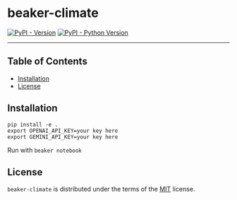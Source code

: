 # beaker-climate

[![PyPI - Version](https://img.shields.io/pypi/v/beaker-climate.svg)](https://pypi.org/project/beaker-climate)
[![PyPI - Python Version](https://img.shields.io/pypi/pyversions/beaker-climate.svg)](https://pypi.org/project/beaker-climate)

-----

## Table of Contents

- [Installation](#installation)
- [License](#license)

## Installation

```console
pip install -e .
export OPENAI_API_KEY=your key here
export GEMINI_API_KEY=your key here
```

Run with `beaker notebook`

## License

`beaker-climate` is distributed under the terms of the [MIT](https://spdx.org/licenses/MIT.html) license.
